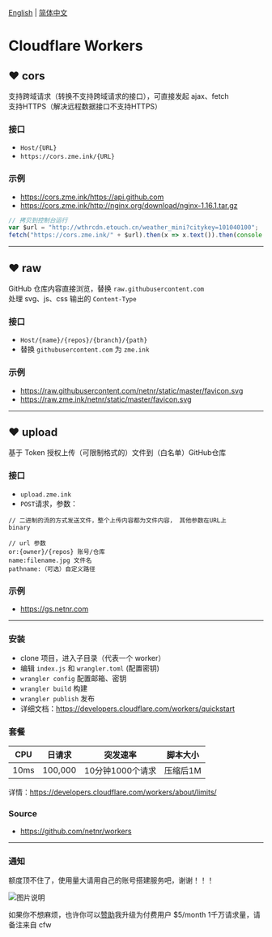 ﻿[English](README.md) | [简体中文](README_zh-CN.md)

# Cloudflare Workers

## ❤ cors
支持跨域请求（转换不支持跨域请求的接口），可直接发起 ajax、fetch  
支持HTTPS（解决远程数据接口不支持HTTPS）

### 接口
- `Host/{URL}`
- `https://cors.zme.ink/{URL}`

### 示例
- <https://cors.zme.ink/https://api.github.com>
- <https://cors.zme.ink/http://nginx.org/download/nginx-1.16.1.tar.gz>

```js
// 拷贝到控制台运行
var $url = "http://wthrcdn.etouch.cn/weather_mini?citykey=101040100";
fetch("https://cors.zme.ink/" + $url).then(x => x.text()).then(console.log)
```

---

## ❤ raw
GitHub 仓库内容直接浏览，替换 `raw.githubusercontent.com`  
处理 svg、js、css 输出的 `Content-Type`

### 接口
- `Host/{name}/{repos}/{branch}/{path}`
- 替换 `githubusercontent.com` 为 `zme.ink`

### 示例
- <https://raw.githubusercontent.com/netnr/static/master/favicon.svg>
- <https://raw.zme.ink/netnr/static/master/favicon.svg>

---

## ❤ upload
基于 Token 授权上传（可限制格式的）文件到（白名单）GitHub仓库

### 接口
- `upload.zme.ink`
- `POST`请求，参数：

```
// 二进制的流的方式发送文件，整个上传内容都为文件内容， 其他参数在URL上
binary

// url 参数
or:{owner}/{repos} 账号/仓库
name:filename.jpg 文件名
pathname:（可选）自定义路径
```

### 示例
- https://gs.netnr.com

---

### 安装
- clone 项目，进入子目录（代表一个 worker）
- 编辑 `index.js` 和 `wrangler.toml` (配置密钥)
- `wrangler config` 配置邮箱、密钥
- `wrangler build` 构建
- `wrangler publish` 发布
- 详细文档：<https://developers.cloudflare.com/workers/quickstart>

### 套餐
 CPU | 日请求 | 突发速率 | 脚本大小 
 ---- | ---- | ---- | ---- 
 10ms | 100,000 | 10分钟1000个请求 | 压缩后1M

详情：https://developers.cloudflare.com/workers/about/limits/

### Source
- <https://github.com/netnr/workers>

---

### 通知

额度顶不住了，使用量大请用自己的账号搭建服务吧，谢谢！！！

![图片说明](https://static.netnr.com/2019/11/03/0752457693.png)

如果你不想麻烦，也许你可以[赞助](https://ss.netnr.com/contact)我升级为付费用户 $5/month 1千万请求量，请备注来自 cfw